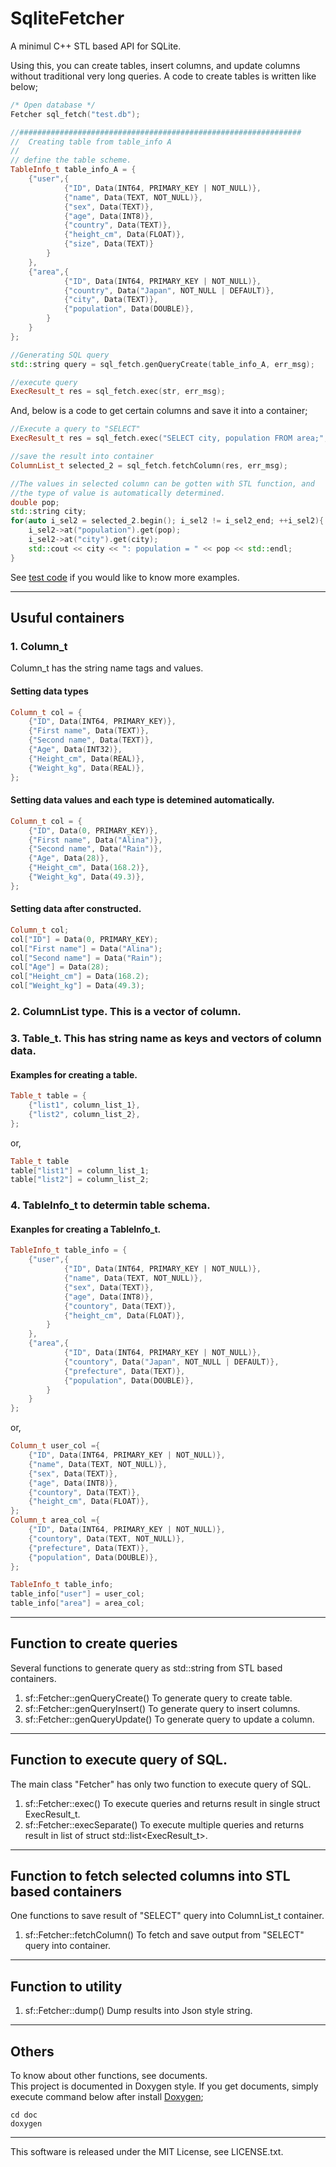 
# SqliteFetcher

A minimul C++ STL based API for SQLite. 

Using this, you can create tables, insert columns, and update columns without 
traditional very long queries.
A code to create tables is written like below;

```cpp
/* Open database */
Fetcher sql_fetch("test.db");

//###############################################################
//  Creating table from table_info A
// 
// define the table scheme.
TableInfo_t table_info_A = {
    {"user",{ 
    	    {"ID", Data(INT64, PRIMARY_KEY | NOT_NULL)},
    	    {"name", Data(TEXT, NOT_NULL)},
    	    {"sex", Data(TEXT)},
    	    {"age", Data(INT8)},
    	    {"country", Data(TEXT)},
    	    {"height_cm", Data(FLOAT)},
    	    {"size", Data(TEXT)}
    	}
    },
    {"area",{ 
    	    {"ID", Data(INT64, PRIMARY_KEY | NOT_NULL)},
    	    {"country", Data("Japan", NOT_NULL | DEFAULT)},
    	    {"city", Data(TEXT)},
    	    {"population", Data(DOUBLE)},
    	}
    }
};

//Generating SQL query
std::string query = sql_fetch.genQueryCreate(table_info_A, err_msg);

//execute query
ExecResult_t res = sql_fetch.exec(str, err_msg);
```

And, below is a code to get certain columns and save it into a container;

```cpp
//Execute a query to "SELECT"
ExecResult_t res = sql_fetch.exec("SELECT city, population FROM area;", err_msg);

//save the result into container
ColumnList_t selected_2 = sql_fetch.fetchColumn(res, err_msg);

//The values in selected column can be gotten with STL function, and
//the type of value is automatically determined.
double pop;
std::string city;
for(auto i_sel2 = selected_2.begin(); i_sel2 != i_sel2_end; ++i_sel2){
    i_sel2->at("population").get(pop); 
    i_sel2->at("city").get(city);
    std::cout << city << ": population = " << pop << std::endl;
}
```

See [test code](test/main.cpp) if you would like to know more examples.

---

## Usuful containers

### 1. Column_t

Column_t has the string name tags and values.

#### Setting data types

```cpp
Column_t col = {
    {"ID", Data(INT64, PRIMARY_KEY)},
    {"First name", Data(TEXT)},
    {"Second name", Data(TEXT)},
    {"Age", Data(INT32)},
    {"Height_cm", Data(REAL)},
    {"Weight_kg", Data(REAL)},
};
```

#### Setting data values and each type is detemined automatically.

```cpp
Column_t col = {
    {"ID", Data(0, PRIMARY_KEY)},
    {"First name", Data("Alina")},
    {"Second name", Data("Rain")},
    {"Age", Data(28)},
    {"Height_cm", Data(168.2)},
    {"Weight_kg", Data(49.3)},
};
```
#### Setting data after constructed.

```cpp
Column_t col;
col["ID"] = Data(0, PRIMARY_KEY);
col["First name"] = Data("Alina");
col["Second name"] = Data("Rain");
col["Age"] = Data(28);
col["Height_cm"] = Data(168.2);
col["Weight_kg"] = Data(49.3);
```

### 2. ColumnList type. This is a vector of column.

### 3. Table_t. This has string name as keys and vectors of column data.

#### Examples for creating a table.

```cpp
Table_t table = {
    {"list1", column_list_1},
    {"list2", column_list_2},
};
```

or,

```cpp
Table_t table
table["list1"] = column_list_1;
table["list2"] = column_list_2;
```

### 4. TableInfo_t to determin table schema.

#### Exanples for creating a TableInfo_t.

```cpp
TableInfo_t table_info = {
    {"user",{ 
    	    {"ID", Data(INT64, PRIMARY_KEY | NOT_NULL)},
    	    {"name", Data(TEXT, NOT_NULL)},
    	    {"sex", Data(TEXT)},
    	    {"age", Data(INT8)},
    	    {"countory", Data(TEXT)},
    	    {"height_cm", Data(FLOAT)},
    	}
    },
    {"area",{ 
    	    {"ID", Data(INT64, PRIMARY_KEY | NOT_NULL)},
    	    {"countory", Data("Japan", NOT_NULL | DEFAULT)},
    	    {"prefecture", Data(TEXT)},
    	    {"population", Data(DOUBLE)},
    	}
    }
};
```

or,

```cpp
Column_t user_col ={
    {"ID", Data(INT64, PRIMARY_KEY | NOT_NULL)},
    {"name", Data(TEXT, NOT_NULL)},
    {"sex", Data(TEXT)},
    {"age", Data(INT8)},
    {"countory", Data(TEXT)},
    {"height_cm", Data(FLOAT)},
};
Column_t area_col ={
    {"ID", Data(INT64, PRIMARY_KEY | NOT_NULL)},
    {"countory", Data(TEXT, NOT_NULL)},
    {"prefecture", Data(TEXT)},
    {"population", Data(DOUBLE)},
};

TableInfo_t table_info;
table_info["user"] = user_col;
table_info["area"] = area_col;
```


---

## Function to create queries

Several functions to generate query as std::string from STL based containers.

1. sf::Fetcher::genQueryCreate()
    To generate query to create table.
2. sf::Fetcher::genQueryInsert()
    To generate query to insert columns.
3. sf::Fetcher::genQueryUpdate()
    To generate query to update a column.


---

## Function to execute query of SQL.

The main class "Fetcher" has only two function to execute query of SQL.

1. sf::Fetcher::exec()
    To execute queries and returns result in single struct ExecResult_t.
2. sf::Fetcher::execSeparate()
    To execute multiple queries and returns result in list of struct std::list<ExecResult_t>.


---

## Function to fetch selected columns into STL based containers

One functions to save result of "SELECT" query into ColumnList_t container.

1. sf::Fetcher::fetchColumn()
    To fetch and save output from "SELECT" query into container.


---

## Function to utility

1. sf::Fetcher::dump()
    Dump results into Json style string.


---

## Others

To know about other functions, see documents.<br />
This project is documented in Doxygen style. If you get documents, simply execute command below after install [Doxygen](http://www.doxygen.nl/);

```
cd doc
doxygen
```

---

This software is released under the MIT License, see LICENSE.txt.
